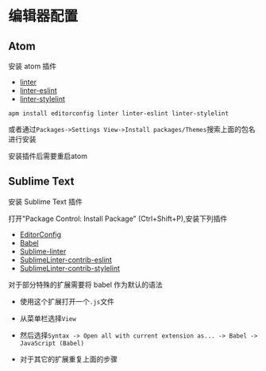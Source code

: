 # 编辑器配置


## Atom
安装 atom 插件

- [linter][1]
- [linter-eslint][2]
- [linter-stylelint][3]

`apm install editorconfig linter linter-eslint linter-stylelint`

或者通过`Packages->Settings View->Install packages/Themes`搜索上面的包名进行安装

安装插件后需要重启atom

## Sublime Text
安装 Sublime Text 插件

打开"Package Control: Install Package" (Ctrl+Shift+P),安装下列插件

- [EditorConfig][4]
- [Babel][5]
- [Sublime-linter][6]
- [SublimeLinter-contrib-eslint][7]
- [SublimeLinter-contrib-stylelint][8]

对于部分特殊的扩展需要将 babel 作为默认的语法

- 使用这个扩展打开一个`.js`文件
- 从菜单栏选择`View`
- 然后选择`Syntax -> Open all with current extension as... -> Babel -> JavaScript (Babel)`
- 对于其它的扩展重复上面的步骤


  [1]: https://atom.io/packages/linter
  [2]: https://atom.io/packages/linter-eslint
  [3]: https://atom.io/packages/linter-stylelint
  [4]: https://packagecontrol.io/packages/EditorConfig
  [5]: https://packagecontrol.io/packages/Babel
  [6]: https://packagecontrol.io/packages/SublimeLinter
  [7]: https://packagecontrol.io/packages/SublimeLinter-contrib-eslint
  [8]: https://packagecontrol.io/packages/SublimeLinter-contrib-stylelint
